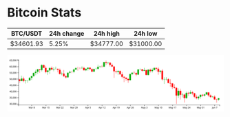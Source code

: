 # Bitcoin Stats

BTC/USDT|24h change|24h high|24h low|
|---|---|---|---|
|$34601.93|5.25%|$34777.00|$31000.00|

<img src="./chart.svg">
